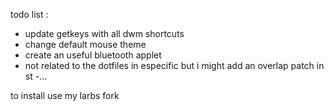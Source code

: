 todo list :
- update getkeys with all dwm shortcuts
- change default mouse theme
- create an useful bluetooth applet
- not related to the dotfiles in especific but i might add an overlap patch in st
-...





to install use my larbs fork
